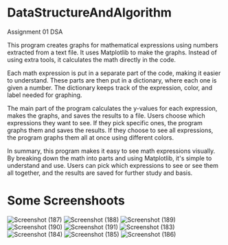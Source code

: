# DataStructureAndAlgorithm

Assignment 01 DSA

This program creates graphs for mathematical expressions using numbers extracted from a text file. It uses Matplotlib to make the graphs. Instead of using extra tools, it calculates the math directly in the code.

Each math expression is put in a separate part of the code, making it easier to understand. These parts are then put in a dictionary, where each one is given a number. The dictionary keeps track of the expression, color, and label needed for graphing.

The main part of the program calculates the y-values for each expression, makes the graphs, and saves the results to a file. Users choose which expressions they want to see. If they pick specific ones, the program graphs them and saves the results. If they choose to see all expressions, the program graphs them all at once using different colors.

In summary, this program makes it easy to see math expressions visually. By breaking down the math into parts and using Matplotlib, it's simple to understand and use. Users can pick which expressions to see or see them all together, and the results are saved for further study and basis.


# Some Screenshoots

![Screenshot (187)](https://github.com/arclatero/DataStructureAndAlgorithm/assets/144699591/8fe919e2-093d-4261-98eb-3b3082369211)
![Screenshot (188)](https://github.com/arclatero/DataStructureAndAlgorithm/assets/144699591/d21262cd-d6e1-447d-9eff-31ec02725c43)
![Screenshot (189)](https://github.com/arclatero/DataStructureAndAlgorithm/assets/144699591/7d753967-82c9-4e1c-9236-391cb791c029)
![Screenshot (190)](https://github.com/arclatero/DataStructureAndAlgorithm/assets/144699591/bc920570-2db8-4343-8238-b3a7da6186de)
![Screenshot (191)](https://github.com/arclatero/DataStructureAndAlgorithm/assets/144699591/18183f16-f060-45ea-9166-8e2b8d10453f)
![Screenshot (183)](https://github.com/arclatero/DataStructureAndAlgorithm/assets/144699591/d527c00d-fb90-4746-a693-dbd77fb1243b)
![Screenshot (184)](https://github.com/arclatero/DataStructureAndAlgorithm/assets/144699591/60c80bc2-0b96-4f5b-b0a3-249fd2b3522c)
![Screenshot (185)](https://github.com/arclatero/DataStructureAndAlgorithm/assets/144699591/03af0542-5274-4724-9520-20bb8063dd60)
![Screenshot (186)](https://github.com/arclatero/DataStructureAndAlgorithm/assets/144699591/64d5652c-5cb5-47c2-babd-8d4e7282e8e9)
